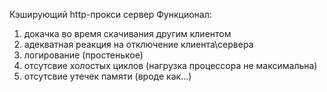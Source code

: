 Кэширующий http-прокси сервер
Функционал:
1) докачка во время скачивания другим клиентом
2) адекватная реакция на отключение клиента\сервера
3) логирование (простенькое)
4) отсутсвие холостых циклов (нагрузка процессора не максимальна) 
5) отсутсвие утечек памяти (вроде как...)